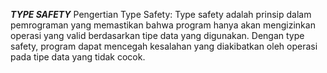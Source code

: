 ***TYPE SAFETY***
Pengertian Type Safety: Type safety adalah prinsip dalam pemrograman yang memastikan bahwa program hanya akan mengizinkan operasi yang valid berdasarkan tipe data yang digunakan. Dengan type safety, program dapat mencegah kesalahan yang diakibatkan oleh operasi pada tipe data yang tidak cocok.
